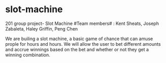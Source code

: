 # slot-machine
201 group project- Slot Machine
#Team members# :
Kent Sheats, 
Joseph Zabaleta, 
Haley Griffin, 
Peng Chen

We are builing a slot machine, a basic game of chance that can amuse prople for hours and hours.  We will allow the user to bet different amounts and accrue winnings based on the bet and whether or not they get a winning combination.
